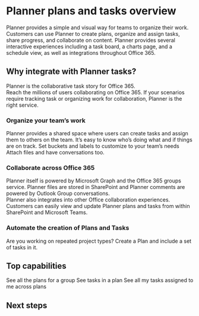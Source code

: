 # Planner plans and tasks overview

Planner provides a simple and visual way for teams to organize their work.  Customers can use Planner to create plans, organize and assign tasks, share progress, and collaborate on content.  Planner provides several interactive experiences including a task board, a charts page, and a schedule view, as well as integrations throughout Office 365.

## Why integrate with Planner tasks?

Planner is the collaborative task story for Office 365.  
Reach the millions of users collaborating on Office 365. 
If your scenarios require tracking task or organizing work for collaboration, Planner is the right service.

### Organize your team’s work
Planner provides a shared space where users can create tasks and assign them to others on the team.  It’s easy to know who’s doing what and if things are on track.
Set buckets and labels to customize to your team’s needs
Attach files and have conversations too.

### Collaborate across Office 365
Planner itself is powered by Microsoft Graph and the Office 365 groups service.  Planner files are stored in SharePoint and Planner comments are powered by Outlook Group conversations.  
Planner also integrates into other Office collaboration experiences.  Customers can easily view and update Planner plans and tasks from within SharePoint and Microsoft Teams.  

### Automate the creation of Plans and Tasks
Are you working on repeated project types? Create a Plan and include a set of tasks in it. 
 
## Top capabilities

See all the plans for a group
See tasks in a plan
See all my tasks assigned to me across plans



## Next steps
